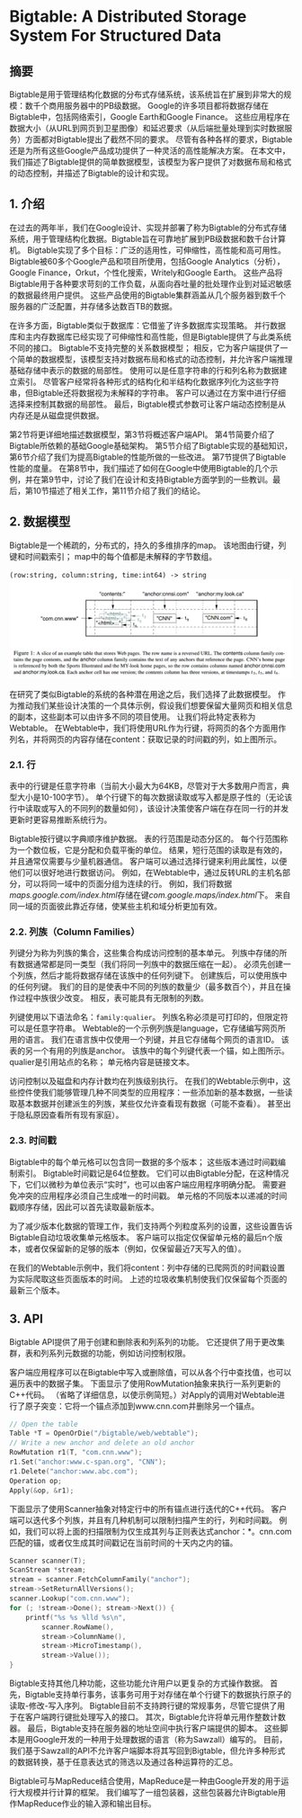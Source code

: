 # Bigtable: A Distributed Storage System For Structured Data

## 摘要

Bigtable是用于管理结构化数据的分布式存储系统，该系统旨在扩展到非常大的规模：数千个商用服务器中的PB级数据。 Google的许多项目都将数据存储在Bigtable中，包括网络索引，Google Earth和Google Finance。 这些应用程序在数据大小（从URL到网页到卫星图像）和延迟要求（从后端批量处理到实时数据服务）方面都对Bigtable提出了截然不同的要求。 尽管有各种各样的要求，Bigtable还是为所有这些Google产品成功提供了一种灵活的高性能解决方案。 在本文中，我们描述了Bigtable提供的简单数据模型，该模型为客户提供了对数据布局和格式的动态控制，并描述了Bigtable的设计和实现。

## 1. 介绍

在过去的两年半，我们在Google设计、实现并部署了称为Bigtable的分布式存储系统，用于管理结构化数据。Bigtable旨在可靠地扩展到PB级数据和数千台计算机。 Bigtable实现了多个目标：广泛的适用性，可伸缩性，高性能和高可用性。 Bigtable被60多个Google产品和项目所使用，包括Google Analytics（分析），Google Finance，Orkut，个性化搜索，Writely和Google Earth。 这些产品将Bigtable用于各种要求苛刻的工作负载，从面向吞吐量的批处理作业到对延迟敏感的数据最终用户提供。 这些产品使用的Bigtable集群涵盖从几个服务器到数千个服务器的广泛配置，并存储多达数百TB的数据。

在许多方面，Bigtable类似于数据库：它借鉴了许多数据库实现策略。 并行数据库和主内存数据库已经实现了可伸缩性和高性能，但是Bigtable提供了与此类系统不同的接口。 Bigtable不支持完整的关系数据模型； 相反，它为客户端提供了一个简单的数据模型，该模型支持对数据布局和格式的动态控制，并允许客户端推理基础存储中表示的数据的局部性。 使用可以是任意字符串的行和列名称为数据建立索引。 尽管客户经常将各种形式的结构化和半结构化数据序列化为这些字符串，但Bigtable还将数据视为未解释的字符串。 客户可以通过在方案中进行仔细选择来控制其数据的局部性。 最后，Bigtable模式参数可让客户端动态控制是从内存还是从磁盘提供数据。

第2节将更详细地描述数据模型，第3节将概述客户端API。 第4节简要介绍了Bigtable所依赖的基础Google基础架构。 第5节介绍了Bigtable实现的基础知识，第6节介绍了我们为提高Bigtable的性能所做的一些改进。 第7节提供了Bigtable性能的度量。 在第8节中，我们描述了如何在Google中使用Bigtable的几个示例，并在第9节中，讨论了我们在设计和支持Bigtable方面学到的一些教训。最后，第10节描述了相关工作，第11节介绍了我们的结论。

## 2. 数据模型

Bigtable是一个稀疏的，分布式的，持久的多维排序的map。 该地图由行键，列键和时间戳索引； map中的每个值都是未解释的字节数组。

`(row:string, column:string, time:int64) -> string`
![Data Model](./doc.img/data.model.png)

在研究了类似Bigtable的系统的各种潜在用途之后，我们选择了此数据模型。 作为推动我们某些设计决策的一个具体示例，假设我们想要保留大量网页和相关信息的副本，这些副本可以由许多不同的项目使用。 让我们将此特定表称为Webtable。 在Webtable中，我们将使用URL作为行键，将网页的各个方面用作列名，并将网页的内容存储在content：获取记录的时间戳的列，如上图所示。

### 2.1. 行

表中的行键是任意字符串（当前大小最大为64KB，尽管对于大多数用户而言，典型大小是10-100字节）。 单个行键下的每次数据读取或写入都是原子性的（无论该行中读取或写入的不同列的数量如何），该设计决策使客户端在存在同一行的并发更新时更容易推断系统行为。

Bigtable按行键以字典顺序维护数据。 表的行范围是动态分区的。 每个行范围称为一个数位板，它是分配和负载平衡的单位。 结果，短行范围的读取是有效的，并且通常仅需要与少量机器通信。 客户端可以通过选择行键来利用此属性，以便他们可以很好地进行数据访问。 例如，在Webtable中，通过反转URL的主机名部分，可以将同一域中的页面分组为连续的行。 例如，我们将数据*maps.google.com/index.html*存储在键*com.google.maps/index.html*下。 来自同一域的页面彼此靠近存储，使某些主机和域分析更加有效。

### 2.2. 列族（Column Families）

列键分为称为列族的集合，这些集合构成访问控制的基本单元。 列族中存储的所有数据通常都是同一类型（我们将同一列族中的数据压缩在一起）。 必须先创建一个列族，然后才能将数据存储在该族中的任何列键下。 创建族后，可以使用族中的任何列键。 我们的目的是使表中不同的列族的数量少（最多数百个），并且在操作过程中族很少改变。 相反，表可能具有无限制的列数。

列键使用以下语法命名：`family:qualier`。 列族名称必须是可打印的，但限定符可以是任意字符串。 Webtable的一个示例列族是language，它存储编写网页所用的语言。 我们在语言族中仅使用一个列键，并且它存储每个网页的语言ID。 该表的另一个有用的列族是anchor。 该族中的每个列键代表一个锚，如上图所示。qualier是引用站点的名称； 单元格内容是链接文本。

访问控制以及磁盘和内存计数均在列族级别执行。 在我们的Webtable示例中，这些控件使我们能够管理几种不同类型的应用程序：一些添加新的基本数据，一些读取基本数据并创建派生的列族，某些仅允许查看现有数据（可能不查看）。 甚至出于隐私原因查看所有现有家庭）。

### 2.3. 时间戳

Bigtable中的每个单元格可以包含同一数据的多个版本； 这些版本通过时间戳编制索引。 Bigtable时间戳记是64位整数。 它们可以由Bigtable分配，在这种情况下，它们以微秒为单位表示“实时”，也可以由客户端应用程序明确分配。 需要避免冲突的应用程序必须自己生成唯一的时间戳。 单元格的不同版本以递减的时间戳顺序存储，因此可以首先读取最新版本。

为了减少版本化数据的管理工作，我们支持两个列粒度系列的设置，这些设置告诉Bigtable自动垃圾收集单元格版本。 客户端可以指定仅保留单元格的最后n个版本，或者仅保留新的足够的版本（例如，仅保留最近7天写入的值）。

在我们的Webtable示例中，我们将content：列中存储的已爬网页的时间戳设置为实际爬取这些页面版本的时间。 上述的垃圾收集机制使我们仅保留每个页面的最新三个版本。

## 3. API

Bigtable API提供了用于创建和删除表和列系列的功能。 它还提供了用于更改集群，表和列系列元数据的功能，例如访问控制权限。

客户端应用程序可以在Bigtable中写入或删除值，可以从各个行中查找值，也可以遍历表中的数据子集。 下面显示了使用RowMutation抽象来执行一系列更新的C++代码。 （省略了详细信息，以使示例简短。）对Apply的调用对Webtable进行了原子突变：它将一个锚点添加到www.cnn.com并删除另一个锚点。

```c++
// Open the table
Table *T = OpenOrDie("/bigtable/web/webtable");
// Write a new anchor and delete an old anchor
RowMutation r1(T, "com.cnn.www");
r1.Set("anchor:www.c-span.org", "CNN");
r1.Delete("anchor:www.abc.com");
Operation op;
Apply(&op, &r1);
```

下面显示了使用Scanner抽象对特定行中的所有锚点进行迭代的C++代码。 客户端可以迭代多个列族，并且有几种机制可以限制扫描产生的行，列和时间戳。 例如，我们可以将上面的扫描限制为仅生成其列与正则表达式anchor：*。cnn.com匹配的锚，或者仅生成其时间戳记在当前时间的十天内之内的锚。

```c++
Scanner scanner(T);
ScanStream *stream;
stream = scanner.FetchColumnFamily("anchor");
stream->SetReturnAllVersions();
scanner.Lookup("com.cnn.www");
for (; !stream->Done(); stream->Next()) {
    printf("%s %s %lld %s\n",
        scanner.RowName(),
        stream->ColumnName(),
        stream->MicroTimestamp(),
        stream->Value());
}
```

Bigtable支持其他几种功能，这些功能允许用户以更复杂的方式操作数据。 首先，Bigtable支持单行事务，该事务可用于对存储在单个行键下的数据执行原子的读取-修改-写入序列。 Bigtable目前不支持跨行键的常规事务，尽管它提供了用于在客户端跨行键批处理写入的接口。 其次，Bigtable允许将单元用作整数计数器。 最后，Bigtable支持在服务器的地址空间中执行客户端提供的脚本。 这些脚本是用Google开发的一种用于处理数据的语言（称为Sawzall）编写的。 目前，我们基于Sawzall的API不允许客户端脚本将其写回到Bigtable，但允许多种形式的数据转换，基于任意表达式的筛选以及通过各种运算符的汇总。

Bigtable可与MapReduce结合使用，MapReduce是一种由Google开发的用于运行大规模并行计算的框架。 我们编写了一组包装器，这些包装器允许Bigtable用作MapReduce作业的输入源和输出目标。
